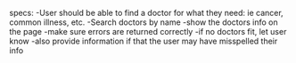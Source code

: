 specs:
-User should be able to find a doctor for what they need: ie cancer, common illness, etc.
-Search doctors by name
-show the doctors info on the page
-make sure errors are returned correctly
-if no doctors fit, let user know
-also provide information if that the user may have misspelled their info
